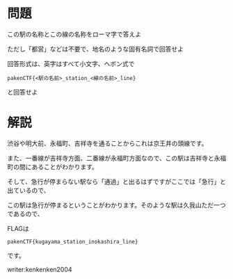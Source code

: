 # 問題

この駅の名称とこの線の名称をローマ字で答えよ

ただし「都営」などは不要で、地名のような固有名詞で回答せよ

回答形式は、英字はすべて小文字、ヘボン式で

```pakenCTF{<駅の名前>_station_<線の名前>_line}```

と回答せよ

# 解説

渋谷や明大前、永福町、吉祥寺を通ることからこれは京王井の頭線です。

また、一番線が吉祥寺方面、二番線が永福町方面なので、この駅は吉祥寺と永福町の間にあることがわかります。

そして、急行が停まらない駅なら「通過」と出るはずですがここでは「急行」と出ているので、

この駅は急行が停まるということがわかります。そのような駅は久我山ただ一つであるので、

FLAGは

```pakenCTF{kugayama_station_inokashira_line}```

です。

writer:kenkenken2004
